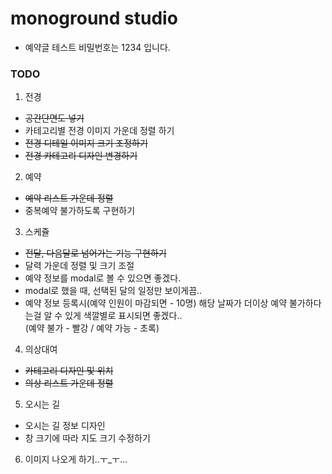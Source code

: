 # monoground studio
- 예약글 테스트 비밀번호는 1234 입니다.

### TODO
1. 전경
- ~~공간단면도 넣기~~
- 카테고리별 전경 이미지 가운데 정렬 하기
- ~~전경 디테일 이미지 크기 조정하기~~
- ~~전경 카테고리 디자인 변경하기~~

2. 예약
- ~~예약 리스트 가운데 정렬~~
- 중복예약 불가하도록 구현하기

3. 스케쥴
- ~~전달, 다음달로 넘어가는 기능 구현하기~~
- 달력 가운데 정렬 및 크기 조절
- 예약 정보를 modal로 볼 수 있으면 좋겠다.
- modal로 했을 때, 선택된 달의 일정만 보이게끔..
- 예약 정보 등록시(예약 인원이 마감되면 - 10명) 해당 날짜가 더이상 예약 불가하다는걸 알 수 있게 색깔별로 표시되면 좋겠다..<br>
(예약 불가 - 빨강 / 예약 가능 - 초록)

4. 의상대여
- ~~카테고리 디자인 및 위치~~
- ~~의상 리스트 가운데 정렬~~

5. 오시는 길
- 오시는 길 정보 디자인
- 창 크기에 따라 지도 크기 수정하기

6. 이미지 나오게 하기..ㅜ_ㅜ...